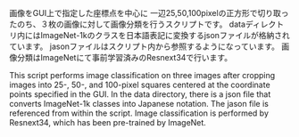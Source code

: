 画像をGUI上で指定した座標点を中心に 一辺25,50,100pixelの正方形で切り取ったのち、３枚の画像に対して画像分類を行うスクリプトです。
dataディレクトリ内にはImageNet-1kのクラスを日本語表記に変換するjsonファイルが格納されています。
jasonファイルはスクリプト内から参照するようになっています。
画像分類はImageNetにて事前学習済みのResnext34で行います。

This script performs image classification on three images after cropping images into 25-, 50-, and 100-pixel squares centered at the coordinate points specified in the GUI.
In the data directory, there is a json file that converts ImageNet-1k classes into Japanese notation.
The jason file is referenced from within the script.
Image classification is performed by Resnext34, which has been pre-trained by ImageNet.
